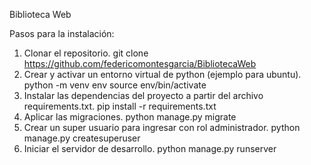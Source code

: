 Biblioteca Web

Pasos para la instalación:
1. Clonar el repositorio.
   git clone https://github.com/federicomontesgarcia/BibliotecaWeb
2. Crear y activar un entorno virtual de python (ejemplo para ubuntu).
   python -m venv env
   source env/bin/activate 
3. Instalar las dependencias del proyecto a partir del archivo requirements.txt.
   pip install -r requirements.txt
4. Aplicar las migraciones.
   python manage.py migrate
5. Crear un super usuario para ingresar con rol administrador.
   python manage.py createsuperuser
6. Iniciar el servidor de desarrollo.
   python manage.py runserver

 
   
